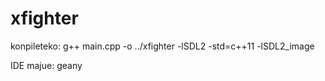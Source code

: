 xfighter
========


konpileteko: g++ main.cpp -o ../xfighter -lSDL2 -std=c++11 -lSDL2_image

IDE majue: geany


